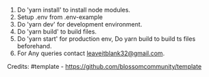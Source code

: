 1. Do 'yarn install' to install node modules.
2. Setup .env from .env-example
3. Do 'yarn dev' for development environment.
4. Do 'yarn build' to build files.
5. Do 'yarn start' for production env, Do yarn build to build ts files beforehand.
6. For Any queries contact leaveitblank32@gmail.com.



Credits:
#template - https://github.com/blossomcommunity/template


